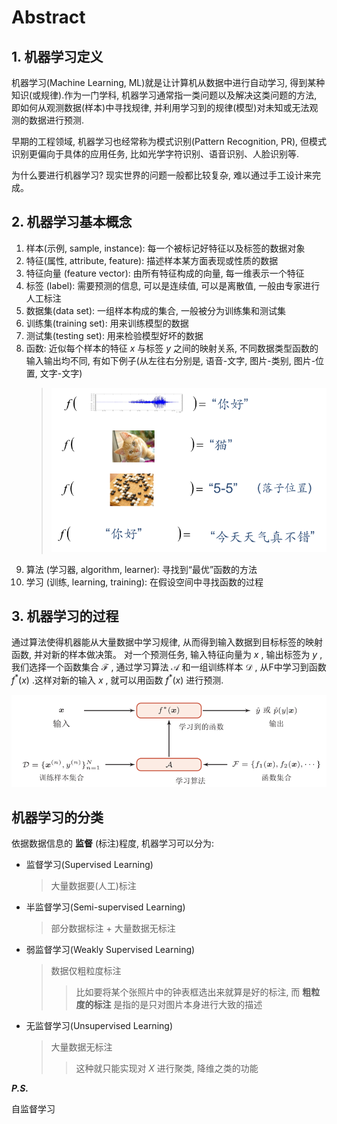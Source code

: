 # Abstract

## 1. 机器学习定义

机器学习(Machine Learning, ML)就是让计算机从数据中进行自动学习, 得到某种知识(或规律).作为一门学科, 机器学习通常指一类问题以及解决这类问题的方法, 即如何从观测数据(样本)中寻找规律, 并利用学习到的规律(模型)对未知或无法观测的数据进行预测.

早期的工程领域, 机器学习也经常称为模式识别(Pattern Recognition, PR), 但模式识别更偏向于具体的应用任务, 比如光学字符识别、语音识别、人脸识别等.

为什么要进行机器学习? 现实世界的问题一般都比较复杂, 难以通过手工设计来完成。

## 2. 机器学习基本概念

1. 样本(示例, sample, instance): 每一个被标记好特征以及标签的数据对象
2. 特征(属性, attribute, feature): 描述样本某方面表现或性质的数据
3. 特征向量 (feature vector): 由所有特征构成的向量, 每一维表示一个特征
4. 标签 (label): 需要预测的信息, 可以是连续值, 可以是离散值, 一般由专家进行人工标注
5. 数据集(data set): 一组样本构成的集合, 一般被分为训练集和测试集
6. 训练集(training set): 用来训练模型的数据
7. 测试集(testing set): 用来检验模型好坏的数据
8. 函数: 近似每个样本的特征 $x$ 与标签 $y$ 之间的映射关系, 不同数据类型函数的输入输出均不同, 有如下例子(从左往右分别是, 语音-文字, 图片-类别, 图片-位置, 文字-文字)
    > ![函数](./img/ch2_01.png)
9. 算法 (学习器, algorithm, learner): 寻找到“最优”函数的方法
10. 学习 (训练, learning, training): 在假设空间中寻找函数的过程

## 3. 机器学习的过程

通过算法使得机器能从大量数据中学习规律, 从而得到输入数据到目标标签的映射函数, 并对新的样本做决策。
对一个预测任务, 输入特征向量为 $x$ , 输出标签为 $y$ , 我们选择一个函数集合 $\mathcal{F}$ , 通过学习算法 $\mathcal{A}$ 和一组训练样本 $\mathcal{D}$ , 从F中学习到函数 $f ^{*} (x)$ .这样对新的输入 $x$ , 就可以用函数 $f ^{*} (x)$ 进行预测.

![机器学习的过程](./img/ch2_02.png)

## 机器学习的分类

依据数据信息的 **监督** (标注)程度, 机器学习可以分为:

- 监督学习(Supervised Learning)
    > 大量数据要(人工)标注
- 半监督学习(Semi-supervised Learning)
    > 部分数据标注 + 大量数据无标注
- 弱监督学习(Weakly Supervised Learning)
    > 数据仅粗粒度标注
    > > 比如要将某个张照片中的钟表框选出来就算是好的标注, 而 **粗粒度的标注** 是指的是只对图片本身进行大致的描述
- 无监督学习(Unsupervised Learning)
    > 大量数据无标注
    > > 这种就只能实现对 $X$ 进行聚类, 降维之类的功能

***P.S.***

自监督学习
